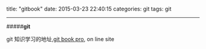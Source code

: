 title: "gitbook"
date: 2015-03-23 22:40:15
categories: git
tags: git

----------
#####**git**

git 知识学习的地址,[git book pro](http://git-scm.com/book/en/v2), on line site
